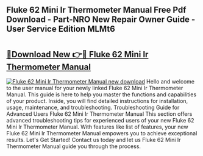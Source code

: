 ## Fluke 62 Mini Ir Thermometer Manual Free Pdf Download - Part-NRO New Repair Owner Guide - User Service Edition MLMt6

# <h2><a href="http://bc45770.oget.top/?id=Fluke+62+Mini+Ir+Thermometer+Manual">🔗Download New 👉🔴 Fluke 62 Mini Ir Thermometer Manual</a></h2>

[![Fluke 62 Mini Ir Thermometer Manual new download](https://i.imgur.com/5g1atiW.png)](http://bc45770.oget.top/?id=Fluke+62+Mini+Ir+Thermometer+Manual)
Hello and welcome to the user manual for your newly linked Fluke 62 Mini Ir Thermometer Manual. This guide is here to help you master the functions and capabilities of your product. Inside, you will find detailed instructions for installation, usage, maintenance, and troubleshooting. Troubleshooting Guide for Advanced Users Fluke 62 Mini Ir Thermometer Manual This section offers advanced troubleshooting tips for experienced users of your new Fluke 62 Mini Ir Thermometer Manual. With features like list of features, your new Fluke 62 Mini Ir Thermometer Manual empowers you to achieve exceptional results. Let's Get Started! Contact us today and let us Fluke 62 Mini Ir Thermometer Manual guide you through the process.
